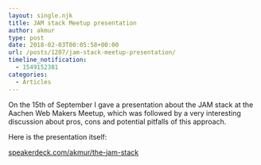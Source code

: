 ```yaml
---
layout: single.njk
title: JAM stack Meetup presentation
author: akmur
type: post
date: 2018-02-03T00:05:58+00:00
url: /posts/1207/jam-stack-meetup-presentation/
timeline_notification:
  - 1549152381
categories:
  - Articles
---
```


On the 15th of September I gave a presentation about the JAM stack at the Aachen Web Makers Meetup, which was followed by a very interesting discussion about pros, cons and potential pitfalls of this approach.

Here is the presentation itself:

[speakerdeck.com/akmur/the-jam-stack][1]

[1]: https://speakerdeck.com/akmur/the-jam-stack
